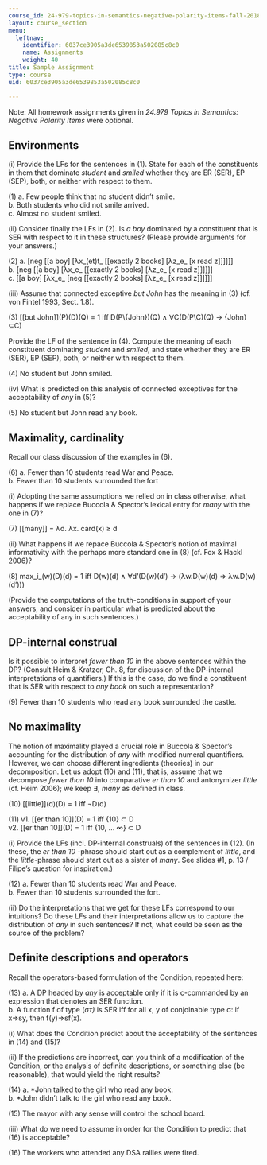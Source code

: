```yaml
---
course_id: 24-979-topics-in-semantics-negative-polarity-items-fall-2018
layout: course_section
menu:
  leftnav:
    identifier: 6037ce3905a3de6539853a502085c8c0
    name: Assignments
    weight: 40
title: Sample Assignment
type: course
uid: 6037ce3905a3de6539853a502085c8c0

---
```


Note: All homework assignments given in _24.979 Topics in Semantics: Negative Polarity Items_ were optional.

Environments
------------

(i) Provide the LFs for the sentences in (1). State for each of the constituents in them that dominate _student_ and _smiled_ whether they are ER (SER), EP (SEP), both, or neither with respect to them.

(1) a. Few people think that no student didn’t smile.  
b. Both students who did not smile arrived.  
c. Almost no student smiled.

(ii) Consider finally the LFs in (2). Is _a boy_ dominated by a constituent that is SER with respect to it in these structures? (Please provide arguments for your answers.)

(2) a. \[neg \[\[a boy\] \[λx_(et)t_ \[\[exactly 2 books\] \[λz_e_ \[x read z\]\]\]\]\]\]  
b. \[neg \[\[a boy\] \[λx_e_ \[\[exactly 2 books\] \[λz_e_ \[x read z\]\]\]\]\]\]  
c. \[\[a boy\] \[λx_e_ \[neg \[\[exactly 2 books\] \[λz_e_ \[x read z\]\]\]\]\]\]

(iii) Assume that connected exceptive _but John_ has the meaning in (3) (cf. von Fintel 1993, Sect. 1.8).

(3) \[\[but John\]\](P)(D)(Q) = 1 iff D(P\\{John})(Q) ∧ ∀C(D(P\\C)(Q) → {John}⊆C)

Provide the LF of the sentence in (4). Compute the meaning of each constituent dominating _student_ and _smiled_, and state whether they are ER (SER), EP (SEP), both, or neither with respect to them.

(4) No student but John smiled.

(iv) What is predicted on this analysis of connected exceptives for the acceptability of _any_ in (5)?

(5) No student but John read any book.

Maximality, cardinality
-----------------------

Recall our class discussion of the examples in (6).

(6) a. Fewer than 10 students read War and Peace.  
b. Fewer than 10 students surrounded the fort

(i) Adopting the same assumptions we relied on in class otherwise, what happens if we replace Buccola & Spector’s lexical entry for _many_ with the one in (7)?

(7) \[\[many\]\] = λd. λx. card(x) ≥ d

(ii) What happens if we repace Buccola & Spector’s notion of maximal informativity with the perhaps more standard one in (8) (cf. Fox & Hackl 2006)?

(8) max_i_(w)(D)(d) = 1 iff D(w)(d) ∧ ∀d’(D(w)(d’) → (λw.D(w)(d) ⇒ λw.D(w)(d’)))

(Provide the computations of the truth-conditions in support of your answers, and consider in particular what is predicted about the acceptability of any in such sentences.)

DP-internal construal
---------------------

Is it possible to interpret _fewer than 10_ in the above sentences within the DP? (Consult Heim & Kratzer, Ch. 8, for discussion of the DP-internal interpretations of quantifiers.) If this is the case, do we find a constituent that is SER with respect to _any book_ on such a representation?

(9) Fewer than 10 students who read any book surrounded the castle.

No maximality
-------------

The notion of maximality played a crucial role in Buccola & Spector’s accounting for the distribution of _any_ with modified numeral quantifiers. However, we can choose different ingredients (theories) in our decomposition. Let us adopt (10) and (11), that is, assume that we decompose _fewer than 10_ into comparative _er than 10_ and antonymizer _little_ (cf. Heim 2006); we keep ∃, _many_ as defined in class.

(10) \[\[little\]\](d)(D) = 1 iff ¬D(d)

(11) v1. \[\[er than 10\]\](D) = 1 iff {10} ⊂ D  
v2. \[\[er than 10\]\](D) = 1 iff {10, ... ∞} ⊂ D

  
(i) Provide the LFs (incl. DP-internal construals) of the sentences in (12). (In these, the _er than_ _10_ \-phrase should start out as a complement of _little_, and the _little_\-phrase should start out as a sister of _many_. See slides #1, p. 13 / Filipe’s question for inspiration.)

(12) a. Fewer than 10 students read War and Peace.  
b. Fewer than 10 students surrounded the fort.

(ii) Do the interpretations that we get for these LFs correspond to our intuitions? Do these LFs and their interpretations allow us to capture the distribution of _any_ in such sentences? If not, what could be seen as the source of the problem?

Definite descriptions and operators
-----------------------------------

Recall the operators-based formulation of the Condition, repeated here:

(13) a. A DP headed by _any_ is acceptable only if it is c-commanded by an expression that denotes an SER function.  
b. A function f of type (_στ)_ is SER iff for all x, y of conjoinable type σ: if x⇒sy, then f(y)⇒sf(x).

(i) What does the Condition predict about the acceptability of the sentences in (14) and (15)?

(ii) If the predictions are incorrect, can you think of a modification of the Condition, or the analysis of definite descriptions, or something else (be reasonable), that would yield the right results?

(14) a. \*John talked to the girl who read any book.  
b. \*John didn’t talk to the girl who read any book.

(15) The mayor with any sense will control the school board.

(iii) What do we need to assume in order for the Condition to predict that (16) is acceptable?

(16) The workers who attended any DSA rallies were fired.